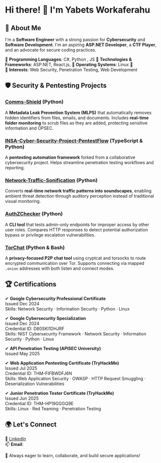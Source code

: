 # Hi there! 👋 I'm Yabets Workaferahu

## 🚀 About Me
I'm a **Software Engineer** with a strong passion for **Cybersecurity** and **Software Development**.
 I'm an aspiring **ASP.NET Developer**, a **CTF Player**, and an advocate for secure coding practices. 

🔹 **Programming Languages**: C#, Python , JS 
🔹 **Technologies & Frameworks**: ASP.NET, React.js,
🔹 **Operating Systems**: Linux 🐧  
🔹 **Interests**: Web Security, Penetration Testing, Web Development 
## 🛡️ Security & Pentesting Projects

### [Comms-Shield](https://github.com/yabets143/comms-shield) (Python)  
A **Metadata Leak Prevention System (MLPS)** that automatically removes hidden identifiers from files, emails, and documents. Includes **real-time folder monitoring** to scrub files as they are added, protecting sensitive information and OPSEC.  

### [INSA-Cyber-Security-Project-PentestFlow](https://github.com/yabets143/INSA-Cyber-Security-Project-PentestFlow) (TypeScript & Python)  
A **pentesting automation framework** forked from a collaborative cybersecurity project. Helps streamline penetration testing workflows and reporting.  

### [Network-Traffic-Sonification](https://github.com/yabets143/Network-Traffic-Sonification) (Python)  
Converts **real-time network traffic patterns into soundscapes**, enabling ambient threat detection through auditory perception instead of traditional visual monitoring.  

### [AuthZChecker](https://github.com/yabets143/AuthZChecker) (Python)  
A **CLI tool** that tests admin-only endpoints for improper access by other user roles. Compares HTTP responses to detect potential authorization bypass or privilege escalation vulnerabilities.  

### [TorChat](https://github.com/yabets143/torchat) (Python & Bash)  
A **privacy-focused P2P chat tool** using cryptcat and torsocks to route encrypted communication over Tor. Supports connecting via mapped `.onion` addresses with both listen and connect modes.  

## 🏆 Certifications

✔ **Google Cybersecurity Professional Certificate**  
Issued Dec 2024  
Skills: Network Security · Information Security · Python · Linux

✔ **Google Cybersecurity Specialization**  
Issued Dec 2024  
Credential ID: D80SKI1DHJRF  
Skills: NIST Cybersecurity Framework · Network Security · Information Security · Python · Linux

✔ **API Penetration Testing (APISEC University)**  
Issued May 2025

✔ **Web Application Pentesting Certificate (TryHackMe)**  
Issued Jul 2025  
Credential ID: THM-FIFBWDFJ6N  
Skills: Web Application Security · OWASP · HTTP Request Smuggling · Deserialization Vulnerabilities

✔ **Junior Penetration Tester Certificate (TryHackMe)**  
Issued Jun 2025  
Credential ID: THM-HP19GGGQ9E  
Skills: Linux · Red Teaming · Penetration Testing



## 🌍 Let's Connect
🔗 [LinkedIn](https://www.linkedin.com/in/yabets7)  
📫 **Email**: 

🚀 Always eager to learn, collaborate, and build secure applications!
